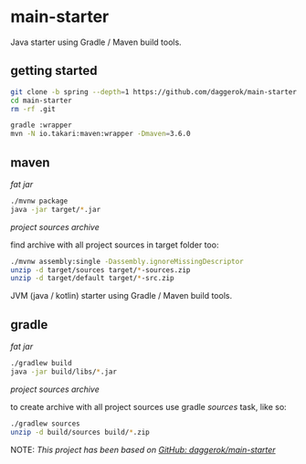 # main-starter
Java starter using Gradle / Maven build tools.

## getting started

```bash
git clone -b spring --depth=1 https://github.com/daggerok/main-starter.git
cd main-starter
rm -rf .git

gradle :wrapper
mvn -N io.takari:maven:wrapper -Dmaven=3.6.0
```

## maven

_fat jar_

```bash
./mvnw package
java -jar target/*.jar
```

_project sources archive_

find archive with all project sources in target folder too:

```bash
./mvnw assembly:single -Dassembly.ignoreMissingDescriptor
unzip -d target/sources target/*-sources.zip
unzip -d target/default target/*-src.zip
```
JVM (java / kotlin) starter using Gradle / Maven build tools.

## gradle

_fat jar_

```bash
./gradlew build
java -jar build/libs/*.jar
```

_project sources archive_

to create archive with all project sources use gradle _sources_ task, like so:

```bash
./gradlew sources
unzip -d build/sources build/*.zip
```

NOTE: _This project has been based on [GitHub: daggerok/main-starter](https://github.com/daggerok/main-starter)_

